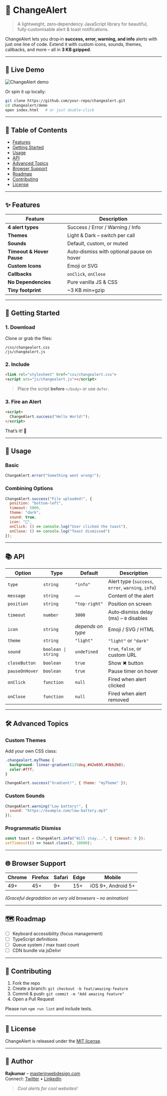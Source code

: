 
# 🔔 ChangeAlert


> A lightweight, zero‑dependency JavaScript library for beautiful, fully‑customisable alert & toast notifications.

ChangeAlert lets you drop‑in **success, error, warning, and info** alerts with just one line of code. Extend it with custom icons, sounds, themes, callbacks, and more – all in **3&nbsp;KB gzipped**.

---

## 📸 Live Demo

![ChangeAlert demo](https://raw.githubusercontent.com/your‑repo/changealert/main/assets/demo.gif)

Or spin it up locally:

```bash
git clone https://github.com/your‑repo/changealert.git
cd changealert/demo
open index.html   # or just double‑click
```

---

## 📑 Table of Contents

- [Features](#features)
- [Getting Started](#getting-started)
- [Usage](#usage)
- [API](#api)
- [Advanced Topics](#advanced-topics)
- [Browser Support](#browser-support)
- [Roadmap](#roadmap)
- [Contributing](#contributing)
- [License](#license)

---

## ✨ Features

| Feature | Description |
|---------|-------------|
| **4 alert types** | Success / Error / Warning / Info |
| **Themes** | Light & Dark – switch per call |
| **Sounds** | Default, custom, or muted |
| **Timeout & Hover Pause** | Auto‑dismiss with optional pause on hover |
| **Custom Icons** | Emoji or SVG |
| **Callbacks** | `onClick`, `onClose` |
| **No Dependencies** | Pure vanilla JS & CSS |
| **Tiny footprint** | ~3 KB min+gzip |

---

## 🚀 Getting Started

### 1. Download

Clone or grab the files:

```
/css/changealert.css
/js/changealert.js
```

### 2. Include

```html
<link rel="stylesheet" href="css/changealert.css">
<script src="js/changealert.js"></script>
```

> Place the script **before** `</body>` or use `defer`.

### 3. Fire an Alert

```html
<script>
  ChangeAlert.success("Hello World!");
</script>
```

That’s it! 🎉

---

## 🔧 Usage

### Basic

```js
ChangeAlert.error("Something went wrong!");
```

### Combining Options

```js
ChangeAlert.success("File uploaded!", {
  position: "bottom-left",
  timeout: 5000,
  theme: "dark",
  sound: true,
  icon: "🎉",
  onClick: () => console.log("User clicked the toast"),
  onClose: () => console.log("Toast dismissed")
});
```

---

## 📚 API

| Option | Type | Default | Description |
|--------|------|---------|-------------|
| `type` | `string` | `"info"` | Alert type (`success`, `error`, `warning`, `info`) |
| `message` | `string` | — | Content of the alert |
| `position` | `string` | `"top-right"` | Position on screen |
| `timeout` | `number` | `3000` | Auto‑dismiss delay (ms) – `0` disables |
| `icon` | `string` | *depends on type* | Emoji / SVG / HTML |
| `theme` | `string` | `"light"` | `"light"` or `"dark"` |
| `sound` | `boolean \| string` | `undefined` | `true`, `false`, or custom URL |
| `closeButton` | `boolean` | `true` | Show ✖ button |
| `pauseOnHover` | `boolean` | `true` | Pause timer on hover |
| `onClick` | `function` | `null` | Fired when alert clicked |
| `onClose` | `function` | `null` | Fired when alert removed |

---

## 🛠 Advanced Topics

### Custom Themes

Add your own CSS class:

```css
.changealert.myTheme {
  background: linear-gradient(135deg,#42e695,#3bb2b8);
  color:#fff;
}
```

```js
ChangeAlert.success("Gradient!", { theme: "myTheme" });
```

### Custom Sounds

```js
ChangeAlert.warning("Low battery!", {
  sound: "https://example.com/low-battery.mp3"
});
```

### Programmatic Dismiss

```js
const toast = ChangeAlert.info("Will stay...", { timeout: 0 });
setTimeout(() => toast.close(), 10000);
```

---

## 🌐 Browser Support

| Chrome | Firefox | Safari | Edge | Mobile |
|--------|---------|--------|------|--------|
| 49+ | 45+ | 9+ | 15+ | iOS 9+, Android 5+ |

*(Graceful degradation on very old browsers – no animation)*

---

## 🗺 Roadmap

- [ ] Keyboard accessibility (focus management)  
- [ ] TypeScript definitions  
- [ ] Queue system / max toast count  
- [ ] CDN bundle via jsDelivr  

---

## 🤝 Contributing

1. Fork the repo
2. Create a branch: `git checkout -b feat/amazing-feature`
3. Commit & push: `git commit -m "Add amazing feature"`  
4. Open a Pull Request

Please run `npm run lint` and include tests.

---

## 📜 License

ChangeAlert is released under the [MIT license](LICENSE).

---

## 👤 Author

**Rajkumar** – [masterinwebdesign.com](https://masterinwebdesign.com)  
Connect: [Twitter](https://twitter.com/rajkumardev) • [LinkedIn](https://linkedin.com/in/rajkumardev)

> _Cool alerts for cool websites!_
